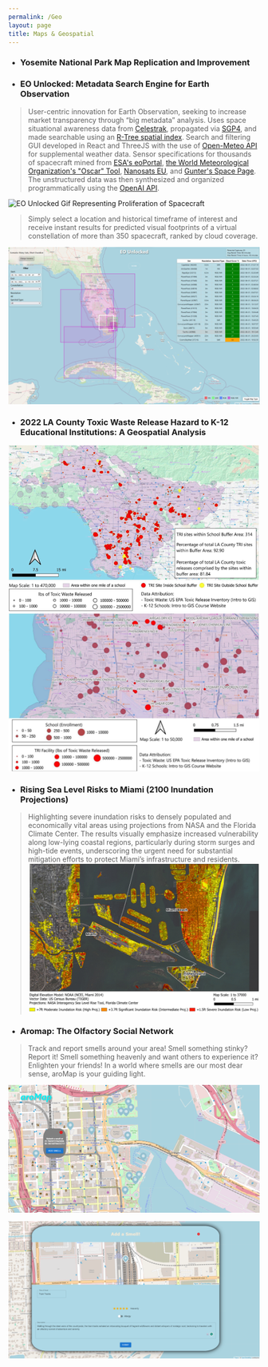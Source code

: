 ```yaml
---
permalink: /Geo
layout: page
title: Maps & Geospatial
---
```



* ### Yosemite National Park Map Replication and Improvement
<script type="module" src="https://js.arcgis.com/embeddable-components/4.32/arcgis-embeddable-components.esm.js"></script><!-- Add custom element to <body> of your page --> <arcgis-embedded-map style="height:600px;width:700px;" item-id="ac23f352324f4eb7980c0ae88f2c9f35" theme="light" legend-enabled portal-url="https://uclageography.maps.arcgis.com" ></arcgis-embedded-map>

* ### EO Unlocked: Metadata Search Engine for Earth Observation
  
> User-centric innovation for Earth Observation, seeking to increase market transparency through “big metadata” analysis. Uses space situational awareness data from [Celestrak](https://celestrak.org/), propagated via [SGP4](https://en.wikipedia.org/wiki/Simplified_perturbations_models), and made searchable using an [R-Tree spatial index](https://en.wikipedia.org/wiki/R-tree). Search and filtering GUI developed in React and ThreeJS with the use of [Open-Meteo API](https://open-meteo.com/) for supplemental weather data. Sensor specifications for thousands of spacecraft mined from [ESA's eoPortal](https://www.eoportal.org/), [the World Meteorological Organization's "Oscar" Tool](https://space.oscar.wmo.int/), [Nanosats EU](https://www.nanosats.eu/), and [Gunter's Space Page](https://space.skyrocket.de/index.html). The unstructured data was then synthesized and organized programmatically using the [OpenAI API](https://openai.com/blog/openai-api). 

![EO Unlocked Gif Representing Proliferation of Spacecraft](/Images/EOUnlocked1.gif)

>Simply select a location and historical timeframe of interest and receive instant results for predicted visual footprints of a virtual constellation of more than 350 spacecraft, ranked by cloud coverage. 

![Search Result from EO Unlocked given a lat,lon as well as a timeframe of interest](/Images/EOUnlocked2.png)

* ### 2022 LA County Toxic Waste Release Hazard to K-12 Educational Institutions: A Geospatial Analysis
![LA TRI Facilities Overlayed over Areas within One Mile of a School](/Images/ToxicWaste1.png)
![Significant Large TRI Emissions Site Count in Proximity to Schools (Torrance Highlight)](/Images/ToxicWaste2.png)

* ### Rising Sea Level Risks to Miami (2100 Inundation Projections)
>Highlighting severe inundation risks to densely populated and economically vital areas using projections from NASA and the Florida Climate Center. The results visually emphasize increased vulnerability along low-lying coastal regions, particularly during storm surges and high-tide events, underscoring the urgent need for substantial mitigation efforts to protect Miami’s infrastructure and residents.
![Sea Level Rise Map for Miami Utilizing DEM](/Images/SeaLevelRise.png)

* ### Aromap: The Olfactory Social Network

>Track and report smells around your area! Smell something stinky? Report it! Smell something heavenly and want others to experience it? Enlighten your friends! In a world where smells are our most dear sense, aroMap is your guiding light.

![Aromap Screenshot 1](/Images/Aromap1.png)

![Aromap Screenshot 2 (adding a smell)](/Images/Aromap2.png)
